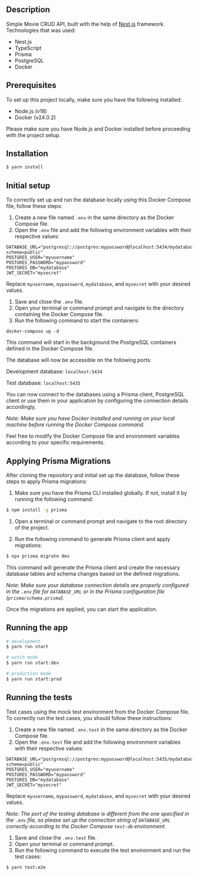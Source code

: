 ## Description

Simple Movie CRUD API, built with the help of [Nest.js](https://github.com/nestjs/nest) framework.
Technologies that was used: 
- Nest.js
- TypeScript
- Prisma
- PostgreSQL
- Docker
## Prerequisites

To set up this project locally, make sure you have the following installed:

- Node.js (v18)
- Docker (v24.0.2)

Please make sure you have Node.js and Docker installed before proceeding with the project setup.
## Installation

```bash
$ yarn install
```

## Initial setup

To correctly set up and run the database locally using this Docker Compose file, follow these steps:

1. Create a new file named `.env` in the same directory as the Docker Compose file.
2. Open the `.env` file and add the following environment variables with their respective values:

```dotenv
DATABASE_URL="postgresql://postgres:mypassword@localhost:5434/mydatabase?schema=public"
POSTGRES_USER="myusername"
POSTGRES_PASSWORD="mypassword"
POSTGRES_DB="mydatabase"
JWT_SECRET="mysecret"
```

Replace `myusername`, `mypassword`, `mydatabase`, and `mysecret` with your desired values.

1. Save and close the `.env` file.
2. Open your terminal or command prompt and navigate to the directory containing the Docker Compose file.
3. Run the following command to start the containers:

```shell
docker-compose up -d
```

This command will start in the background the PostgreSQL containers defined in the Docker Compose file.

The database will now be accessible on the following ports:

Development database: `localhost:5434`

Test database: `localhost:5435`

You can now connect to the databases using a Prisma client, PostgreSQL client or use them in your application by configuring the connection details accordingly.

_Note: Make sure you have Docker installed and running on your local machine before running the Docker Compose command._

Feel free to modify the Docker Compose file and environment variables according to your specific requirements.

## Applying Prisma Migrations

After cloning the repository and initial set up the database, follow these steps to apply Prisma migrations:

1. Make sure you have the Prisma CLI installed globally. If not, install it by running the following command:

```bash
$ npm install -g prisma
```

1. Open a terminal or command prompt and navigate to the root directory of the project.

2. Run the following command to generate Prisma client and apply migrations:

```bash
$ npx prisma migrate dev
```

This command will generate the Prisma client and create the necessary database tables and schema changes based on the defined migrations.

_Note: Make sure your database connection details are properly configured in the `.env` file for `DATABASE_URL` or in the Prisma configuration file (`prisma/schema.prisma`)._

Once the migrations are applied, you can start the application.
## Running the app
```bash
# development
$ yarn run start

# watch mode
$ yarn run start:dev

# production mode
$ yarn run start:prod
```

## Running the tests
Test cases using the mock test environment from the Docker Compose file. To correctly run the test cases, you should follow these instructions:

1. Create a new file named `.env.test` in the same directory as the Docker Compose file.
2. Open the `.env.test` file and add the following environment variables with their respective values:
```dotenv
DATABASE_URL="postgresql://postgres:mypassword@localhost:5435/mydatabase?schema=public"
POSTGRES_USER="myusername"
POSTGRES_PASSWORD="mypassword"
POSTGRES_DB="mydatabase"
JWT_SECRET="mysecret"
```
Replace `myusername`, `mypassword`, `mydatabase`, and `mysecret` with your desired values.

_Note: The port of the testing database is different from the one specified in the `.env` file, so please set up the connection string of `DATABASE_URL` correctly according to the Docker Compose `test-db` environment._

1. Save and close the `.env.test` file.
2. Open your terminal or command prompt.
3. Run the following command to execute the test environment and run the test cases:
```bash
$ yarn test:e2e
```
